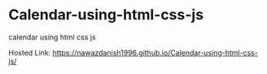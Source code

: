 # Calendar-using-html-css-js
calendar using html css js

Hosted Link: https://nawazdanish1996.github.io/Calendar-using-html-css-js/
